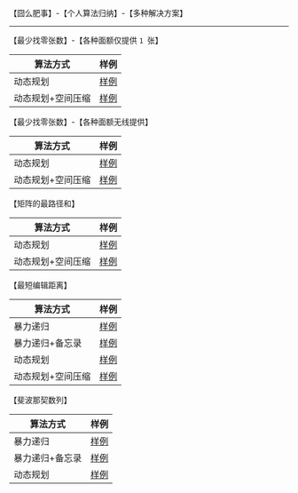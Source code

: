 【囧么肥事】-【个人算法归纳】-【多种解决方案】

---





【最少找零张数】-【各种面额仅提供 `1 `张】

| 算法方式          | 样例                                                         |
| ----------------- | ------------------------------------------------------------ |
| 动态规划          | [样例](./src/main/java/me/arithmetic/dp/LT_4_MinCoinsLimitedByDpMatrix.java) |
| 动态规划+空间压缩 | [样例](./src/main/java/me/arithmetic/dp/LT_4_MinCoinsLimitedByDpArray.java) |



【最少找零张数】-【各种面额无线提供】

| 算法方式          | 样例                                                         |
| ----------------- | ------------------------------------------------------------ |
| 动态规划          | [样例](./src/main/java/me/arithmetic/dp/LT_4_MinCoinsUnlimitedByDpMatrix.java) |
| 动态规划+空间压缩 | [样例](./src/main/java/me/arithmetic/dp/LT_4_MinCoinsUnlimitedByDpArray.java) |



【矩阵的最路径和】

| 算法方式          | 样例                                                         |
| ----------------- | ------------------------------------------------------------ |
| 动态规划          | [样例](./src/main/java/me/arithmetic/dp/LT_3_MinPathSumByDpMatrix.java) |
| 动态规划+空间压缩 | [样例](./src/main/java/me/arithmetic/dp/LT_3_MinPathSumByDpArray.java) |



【最短编辑距离】

| 算法方式          | 样例                                                         |
| ----------------- | ------------------------------------------------------------ |
| 暴力递归          | [样例](./src/main/java/me/arithmetic/dp/LT_2_MinDistanceRecur.java) |
| 暴力递归+备忘录   | [样例](./src/main/java/me/arithmetic/dp/LT_2_MinDistanceByRecurAndMemory.java) |
| 动态规划          | [样例](./src/main/java/me/arithmetic/dp/LT_2_MinDistanceByDpMatrix.java) |
| 动态规划+空间压缩 | [样例](./src/main/java/me/arithmetic/dp/LT_2_MinDistanceByDpArray.java) |



【斐波那契数列】

| 算法方式        | 样例                                                         |
| --------------- | ------------------------------------------------------------ |
| 暴力递归        | [样例](./src/main/java/me/arithmetic/dp/LT_1_FibRecur.java)  |
| 暴力递归+备忘录 | [样例](./src/main/java/me/arithmetic/dp/LT_1_FibRecurByMemory.java) |
| 动态规划        | [样例](./src/main/java/me/arithmetic/dp/LT_1_FibDp.java)     |

